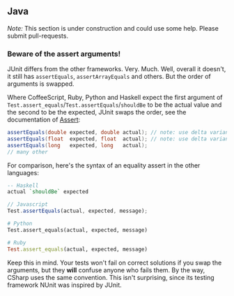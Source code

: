 ## Java
*Note:* This section is under construction and could use some help. Please
submit pull-requests.

### Beware of the assert arguments!
JUnit differs from the other frameworks. Very. Much. Well, overall it doesn't,
it still has `assertEquals`, `assertArrayEquals` and others. But the
order of arguments is swapped.

Where CoffeeScript, Ruby, Python and Haskell expect the first argument of
`Test.assert_equals`/`Test.assertEquals`/`shouldBe` to be the actual value and
the second to be the expected, JUnit swaps the order, see the documentation of
[Assert][assert-java]:

``` java
assertEquals(double expected, double actual); // note: use delta variant!
assertEquals(float  expected, float  actual); // note: use delta variant!
assertEquals(long   expected, long   actual);
// many other
```

For comparison, here's the syntax of an equality assert in the other languages:

``` haskell
-- Haskell
actual `shouldBe` expected
```
``` javascript
// Javascript
Test.assertEquals(actual, expected, message);
```
``` python
# Python
Test.assert_equals(actual, expected, message)
```
``` ruby
# Ruby
Test.assert_equals(actual, expected, message)
```

Keep this in mind. Your tests won't fail on correct solutions if you swap the
arguments, but they __will__ confuse anyone who fails them. By the way, CSharp
uses the same convention. This isn't surprising, since its testing framework
NUnit was inspired by JUnit.

 [assert-java]: http://junit.org/javadoc/latest/org/junit/Assert.html